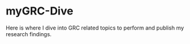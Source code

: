 # myGRC-Dive

Here is where I dive into GRC related topics to perform and publish my research findings.
